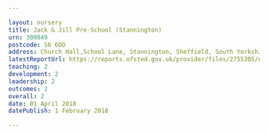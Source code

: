 ```yaml
---

layout: nursery
title: Jack & Jill Pre-School (Stannington)
urn: 300849
postcode: S6 6DD
address: Church Hall,School Lane, Stannington, Sheffield, South Yorkshire, S6 6DD
latestReportUrl: https://reports.ofsted.gov.uk/provider/files/2755305/urn/300849.pdf
teaching: 2
development: 2
leadership: 2
outcomes: 2
overall: 2
date: 01 April 2018 
datePublish: 1 February 2018

---
```

